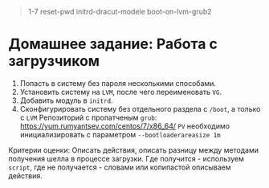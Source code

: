 > 1-7 reset-pwd initrd-dracut-modele boot-on-lvm-grub2

# Домашнее задание: Работа с загрузчиком
1. Попасть в систему без пароля несколькими способами.
2. Установить систему на `LVM`, после чего переименовать `VG`.
3. Добавить модуль в `initrd`.
4. Сконфигурировать систему без отдельного раздела с `/boot`, а только с `LVM`
Репозиторий с пропатченым `grub`: https://yum.rumyantsev.com/centos/7/x86_64/
`PV` необходимо инициализировать с параметром `--bootloaderareasize 1m`

Критерии оценки: Описать действия, описать разницу между методами получения шелла в процессе загрузки.
Где получится - используем `script`, где не получается - словами или копипастой описываем действия.
